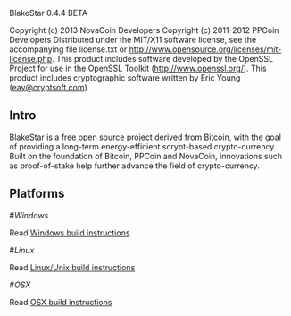 BlakeStar 0.4.4 BETA

Copyright (c) 2013 NovaCoin Developers
Copyright (c) 2011-2012 PPCoin Developers
Distributed under the MIT/X11 software license, see the accompanying
file license.txt or http://www.opensource.org/licenses/mit-license.php.
This product includes software developed by the OpenSSL Project for use in
the OpenSSL Toolkit (http://www.openssl.org/).  This product includes
cryptographic software written by Eric Young (eay@cryptsoft.com).


Intro
-----
BlakeStar is a free open source project derived from Bitcoin, with
the goal of providing a long-term energy-efficient scrypt-based crypto-currency.
Built on the foundation of Bitcoin, PPCoin and NovaCoin, innovations such as proof-of-stake
help further advance the field of crypto-currency.

Platforms
-----

#*Windows*

Read [Windows build instructions](build-msw.txt)

#*Linux*

Read [Linux/Unix build instructions](build-unix.txt)

#*OSX*

Read [OSX build instructions](build-osx.txt)
